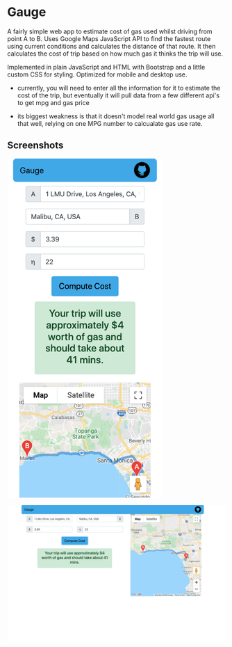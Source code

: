 # Gauge
A fairly simple web app to estimate cost of gas used whilst driving from point A to B. Uses Google Maps JavaScript API to find the fastest route using current conditions and calculates the distance of that route. It then calculates the cost of trip based on how much gas it thinks the trip will use. 

Implemented in plain JavaScript and HTML with Bootstrap and a little custom CSS for styling. Optimized for mobile and desktop use.

* currently, you will need to enter all the information for it to estimate the cost of the trip, but eventually it will pull data from a few different api's to get mpg and gas price

* its biggest weakness is that it doesn't model real world gas usage all that well, relying on one MPG number to calcualate gas use rate.

## Screenshots

![mobile](img/mobile-screenshot.png)

![desktop](img/desktop-screenshot.png)
